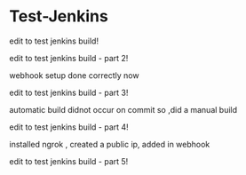 # Test-Jenkins

edit to test jenkins build!

edit to test jenkins build - part 2! 

webhook setup done correctly now

edit to test jenkins build - part 3!

automatic build didnot occur on commit so ,did a manual build

edit to test jenkins build - part 4!

installed ngrok , created a public ip, added in webhook

edit to test jenkins build - part 5!
